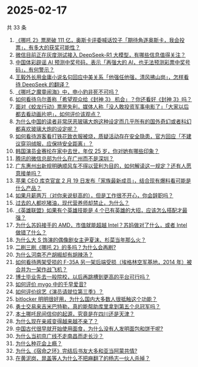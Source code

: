 # 2025-02-17

共 33 条

<!-- BEGIN ZHIHUVIDEO -->
<!-- 最后更新时间 Mon Feb 17 2025 02:13:21 GMT+0800 (China Standard Time) -->
1. [《哪吒 2》票房破 111 亿，奥斯卡评委喊话饺子「期待角逐奥斯卡，我会投票」，有多大的获奖可能性？](https://www.zhihu.com/question/12349394734)
1. [微信目前正在灰度测试接入 DeepSeek-R1 大模型，有哪些信息值得关注？](https://www.zhihu.com/question/12352110602)
1. [中国体彩辟谣 AI 预测中奖号码，表示「再强大的 AI，也无法预测彩票中奖号码」，有何警示？](https://www.zhihu.com/question/12019987474)
1. [王毅外长用金庸小说名句回应中美关系「他强任他强，清风拂山岗」，怎样看待 DeepSeek 的翻译？](https://www.zhihu.com/question/12336579566)
1. [《哪吒之魔童闹海》中，申小豹非死不可吗？](https://www.zhihu.com/question/11980973695)
1. [如何看待乌尔善称「希望观众给《封神 3》 机会」？你还看好《封神 3》吗？](https://www.zhihu.com/question/12384987326)
1. [面对《蛟龙行动》票房失利，媒体人称「没人敢投资军事电影了」「大家以后都去看动画片吧」，如何评价该观点？](https://www.zhihu.com/question/12238755284)
1. [为什么中国的读者非常厌恶玻璃大炮这种设定而几乎所有的国外奇幻或者科幻都喜欢玻璃大炮的设定呢？](https://www.zhihu.com/question/11885582707)
1. [如何看待游客看打铁花致衣服被烧，质疑活动存在安全隐患，官方回应「不建议穿羽绒服，应保持安全距离」？](https://www.zhihu.com/question/12030016259)
1. [韩国演员金赛纶在家中去世，年仅 25 岁，你对她有哪些印象？](https://www.zhihu.com/question/12425613368)
1. [腾讯的微信总部为什么在广州而不是深圳？](https://www.zhihu.com/question/10902978143)
1. [广东惠州出新规明确顺风车不得以营利为目的，如何解读这一规定？还有人愿意接单吗？](https://www.zhihu.com/question/12319802207)
1. [苹果 CEO 库克官宣 2 月 19 日发布「家族最新成员」，结合现有爆料看可能是什么产品？](https://www.zhihu.com/question/12181026870)
1. [如果月薪两万（对你来说挺高的），但是工作很不开心，你会辞职吗？](https://www.zhihu.com/question/10966771406)
1. [过去的人都吃猪油，现代营养师却禁止，为什么？](https://www.zhihu.com/question/8853932271)
1. [《英雄联盟》如果有个英雄技能是 4 个已有英雄的大招，应该怎么搭配才最强？](https://www.zhihu.com/question/11836431425)
1. [为什么苏妈接手的 AMD，市值就能超越 Intel？苏妈做对了什么，或者 Intel 做错了什么？](https://www.zhihu.com/question/7484575650)
1. [为什么大 S 饰演的偶像剧女主尹夏沫、杉菜当年那么火？](https://www.zhihu.com/question/11165128115)
1. [二刷三刷《哪吒 2》的多吗？为什么会再刷?](https://www.zhihu.com/question/12163216712)
1. [为什么河南不产胡椒却有胡辣汤？](https://www.zhihu.com/question/339748896)
1. [如何看待两架受损的 F-35A 另一架后端受损（埃格林空军基地，2014 年）被合并为一架作战飞机？](https://www.zhihu.com/question/11649192105)
1. [博士毕业先去一般院校，以后再跳槽到更高的平台可行吗？](https://www.zhihu.com/question/623885909)
1. [如何评价 mygo 中的千早爱音?](https://www.zhihu.com/question/664256442)
1. [如何评价综艺《演员请就位第三季》？](https://www.zhihu.com/question/12242868733)
1. [bitlocker 明明很好用，为什么国内大多数人很抵触这个功能？](https://www.zhihu.com/question/663776874)
1. [勇士交易来吉米巴特勒，真的能帮助库里拿到第五个总冠军吗？](https://www.zhihu.com/question/11436380441)
1. [本土哪吒民间信仰的起源，究竟是在四川还是天津？](https://www.zhihu.com/question/11650525879)
1. [为什么现在亲戚变得越来越不亲了？](https://www.zhihu.com/question/618351522)
1. [中国古代很早就开始使用面食，为什么没有人发明面包和饼干呢?](https://www.zhihu.com/question/11933917789)
1. [为什么当初京广线不走南昌而走长沙？](https://www.zhihu.com/question/40743279)
1. [为什么种花会上瘾？](https://www.zhihu.com/question/484095199)
1. [为什么《宿命之环》完结后书友大多和亚当阿蒙共情?](https://www.zhihu.com/question/9781070500)
1. [在黄泥岗，晁盖等人为什么不把麻翻了的杨志一伙人杀掉？](https://www.zhihu.com/question/9088193330)
<!-- END ZHIHUVIDEO -->
